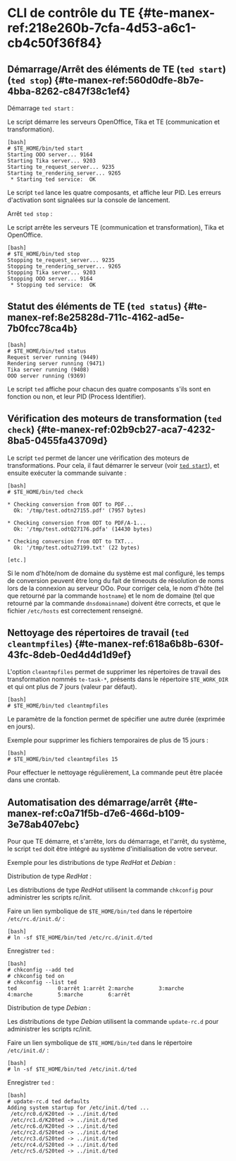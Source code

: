 
# CLI de contrôle du TE {#te-manex-ref:218e260b-7cfa-4d53-a6c1-cb4c50f36f84}

## Démarrage/Arrêt des éléments de TE (`ted start`) (`ted stop`) {#te-manex-ref:560d0dfe-8b7e-4bba-8262-c847f38c1ef4}

Démarrage `ted start`
:  

Le script démarre les serveurs OpenOffice, Tika et TE (communication et
transformation).

    [bash]
    # $TE_HOME/bin/ted start
    Starting OOO server... 9164
    Starting Tika server... 9203
    Starting te_request_server... 9235
    Starting te_rendering_server... 9265
     * Starting ted service:  OK

Le script `ted`  lance les quatre composants, et affiche leur PID.
Les erreurs d'activation sont signalées sur la console de lancement.

Arrêt `ted stop`
:  

Le script arrête les serveurs TE (communication et transformation), Tika et
OpenOffice.

    [bash]
    # $TE_HOME/bin/ted stop
    Stopping te_request_server... 9235
    Stopping te_rendering_server... 9265
    Stopping Tika server... 9203
    Stopping OOO server... 9164
     * Stopping ted service:  OK

## Statut des éléments de TE (`ted status`) {#te-manex-ref:8e25828d-711c-4162-ad5e-7b0fcc78ca4b}

    [bash]
    # $TE_HOME/bin/ted status
    Request server running (9449)
    Rendering server running (9471)
    Tika server running (9408)
    OOO server running (9369)

Le script `ted` affiche pour chacun des quatre composants s'ils sont en fonction
ou non, et leur PID (Process Identifier).

## Vérification des moteurs de transformation (`ted check`) {#te-manex-ref:02b9cb27-aca7-4232-8ba5-0455fa43709d}

Le script `ted` permet de lancer une vérification des moteurs de
transformations. Pour cela, il faut démarrer le serveur (voir [`ted
start`][tedstart]), et ensuite exécuter la commande suivante :

    [bash]
    # $TE_HOME/bin/ted check
    
    * Checking conversion from ODT to PDF...
      Ok: '/tmp/test.odtn27155.pdf' (7957 bytes)
    
    * Checking conversion from ODT to PDF/A-1...
      Ok: '/tmp/test.odtQ27176.pdfa' (14430 bytes)
    
    * Checking conversion from ODT to TXT...
      Ok: '/tmp/test.odtu27199.txt' (22 bytes)
    
    [etc.]


<span class="flag inline nota-bene"></span> Si le nom d'hôte/nom de domaine du
système est mal configuré, les temps de conversion peuvent être long du fait de
timeouts de résolution de noms lors de la connexion au serveur OOo. Pour
corriger cela, le nom d'hôte (tel que retourné par la commande
`hostname`) et le nom de domaine (tel que retourné par la commande
`dnsdomainname`) doivent être corrects, et que le fichier `/etc/hosts` est correctement
renseigné.

## Nettoyage des répertoires de travail (`ted cleantmpfiles`) {#te-manex-ref:618a6b8b-630f-43fc-8deb-0ed4d4d1d9ef}

L'option `cleantmpfiles` permet de supprimer les répertoires de travail des
transformation nommés `te-task-*`, présents dans le répertoire `$TE_WORK_DIR`
et qui ont plus de 7 jours (valeur par défaut).

    [bash]
    # $TE_HOME/bin/ted cleantmpfiles

Le paramètre de la fonction permet de spécifier une autre durée (exprimée en
jours).

Exemple pour supprimer les fichiers temporaires de plus de 15 jours :

    [bash]
    # $TE_HOME/bin/ted cleantmpfiles 15

<span class="flag inline nota-bene"></span> Pour effectuer le nettoyage 
régulièrement, La commande peut être placée dans une crontab.

## Automatisation des démarrage/arrêt  {#te-manex-ref:c0a71f5b-d7e6-466d-b109-3e78ab407ebc}

Pour que TE démarre, et s'arrête, lors du démarrage, et l'arrêt, du système, le
script `ted` doit être intégré au système d'initialisation de votre serveur.

Exemple pour les distributions de type *RedHat* et *Debian* :

Distribution de type *RedHat*
:   

Les distributions de type *RedHat* utilisent la commande `chkconfig` pour
administrer les scripts rc/init.

Faire un lien symbolique de `$TE_HOME/bin/ted` dans le répertoire `/etc/rc.d/init.d/` :

    [bash]
    # ln -sf $TE_HOME/bin/ted /etc/rc.d/init.d/ted

Enregistrer `ted` :

    [bash]
    # chkconfig --add ted
    # chkconfig ted on
    # chkconfig --list ted
    ted             0:arrêt 1:arrêt 2:marche        3:marche        4:marche        5:marche        6:arrêt

Distribution de type *Debian*
:   

Les distributions de type *Debian* utilisent la commande `update-rc.d` pour administrer les scripts rc/init.

Faire un lien symbolique de `$TE_HOME/bin/ted` dans le répertoire `/etc/init.d/` :

    [bash]
    # ln -sf $TE_HOME/bin/ted /etc/init.d/ted

Enregistrer `ted` :

    [bash]
    # update-rc.d ted defaults
    Adding system startup for /etc/init.d/ted ...
     /etc/rc0.d/K20ted -> ../init.d/ted
     /etc/rc1.d/K20ted -> ../init.d/ted
     /etc/rc6.d/K20ted -> ../init.d/ted
     /etc/rc2.d/S20ted -> ../init.d/ted
     /etc/rc3.d/S20ted -> ../init.d/ted
     /etc/rc4.d/S20ted -> ../init.d/ted
     /etc/rc5.d/S20ted -> ../init.d/ted

<!--links -->

[tedstart]: #te-manex-ref:560d0dfe-8b7e-4bba-8262-c847f38c1ef4
